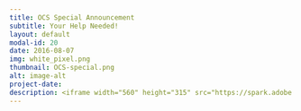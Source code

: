 ```yaml
---
title: OCS Special Announcement
subtitle: Your Help Needed!
layout: default
modal-id: 20
date: 2016-08-07
img: white_pixel.png
thumbnail: OCS-special.png
alt: image-alt
project-date:
description: <iframe width="560" height="315" src="https://spark.adobe.com/video/FyozugDQDas3c/embed" frameborder="0" allowfullscreen></iframe>
---
```

